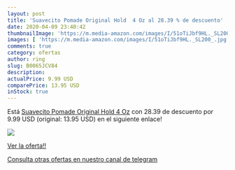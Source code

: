 ```yaml
---
layout: post
title: 'Suavecito Pomade Original Hold  4 Oz al 28.39 % de descuento'
date: 2020-04-09 23:40:42
thumbnailImage: 'https://m.media-amazon.com/images/I/51oTiJbf9HL._SL200_.jpg'
images: [ 'https://m.media-amazon.com/images/I/51oTiJbf9HL._SL200_.jpg' ]
comments: true
category: ofertas
author: ring
slug: B0065JCV84
description:
actualPrice: 9.99 USD
comparePrice: 13.95 USD
inStock: true
---
```


Está [Suavecito Pomade Original Hold  4 Oz](https://www.amazon.com/dp/B0065JCV84/?tag=redken08-20) con 28.39 de descuento por 9.99 USD (original: 13.95 USD) en el siguiente enlace!

[![](https://m.media-amazon.com/images/I/51oTiJbf9HL._SL200_.jpg)](https://www.amazon.com/dp/B0065JCV84/?tag=redken08-20)

[Ver la oferta!!](https://www.amazon.com/dp/B0065JCV84/?tag=redken08-20)

[Consulta otras ofertas en nuestro canal de telegram](https://t.me/s/ofertas25)
